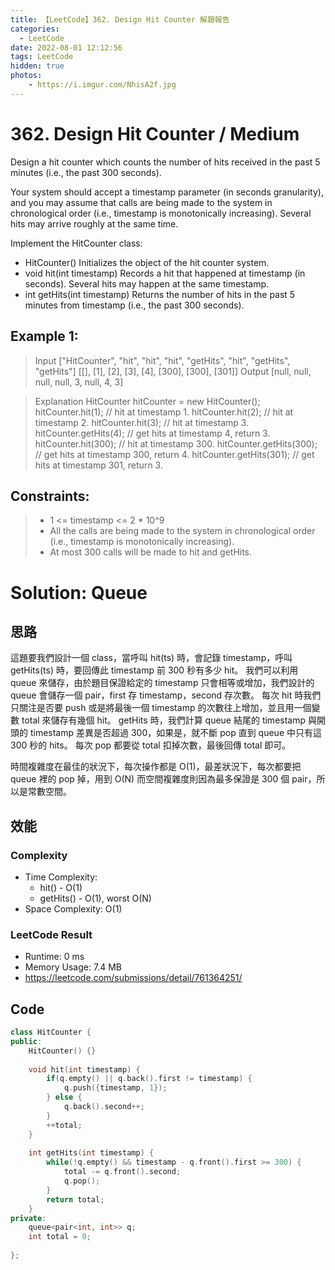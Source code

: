 ```yaml
---
title: 【LeetCode】362. Design Hit Counter 解題報告
categories:
  - LeetCode
date: 2022-08-01 12:12:56
tags: LeetCode
hidden: true
photos:
    - https://i.imgur.com/NhisA2f.jpg
---
```

 
# 362. Design Hit Counter / Medium
Design a hit counter which counts the number of hits received in the past 5 minutes (i.e., the past 300 seconds).

Your system should accept a timestamp parameter (in seconds granularity), and you may assume that calls are being made to the system in chronological order (i.e., timestamp is monotonically increasing). Several hits may arrive roughly at the same time.

Implement the HitCounter class:

- HitCounter() Initializes the object of the hit counter system.
- void hit(int timestamp) Records a hit that happened at timestamp (in seconds). Several hits may happen at the same timestamp.
- int getHits(int timestamp) Returns the number of hits in the past 5 minutes from timestamp (i.e., the past 300 seconds).

<!-- more --> 
 

## Example 1:
> Input
> ["HitCounter", "hit", "hit", "hit", "getHits", "hit", "getHits", "getHits"]
> [[], [1], [2], [3], [4], [300], [300], [301]]
> Output
> [null, null, null, null, 3, null, 4, 3]

> Explanation
> HitCounter hitCounter = new HitCounter();
> hitCounter.hit(1);       // hit at timestamp 1.
> hitCounter.hit(2);       // hit at timestamp 2.
> hitCounter.hit(3);       // hit at timestamp 3.
> hitCounter.getHits(4);   // get hits at timestamp 4, return 3.
> hitCounter.hit(300);     // hit at timestamp 300.
> hitCounter.getHits(300); // get hits at timestamp 300, return 4.
> hitCounter.getHits(301); // get hits at timestamp 301, return 3.

## Constraints: 
> - 1 <= timestamp <= 2 * 10^9
> - All the calls are being made to the system in chronological order (i.e., timestamp is monotonically increasing).
> - At most 300 calls will be made to hit and getHits.

# Solution: Queue
## 思路 

這題要我們設計一個 class，當呼叫 hit(ts) 時，會記錄 timestamp，呼叫 getHits(ts) 時，要回傳此 timestamp 前 300 秒有多少 hit。
我們可以利用 queue 來儲存，由於題目保證給定的 timestamp 只會相等或增加，我們設計的 queue 會儲存一個 pair，first 存 timestamp，second 存次數。
每次 hit 時我們只關注是否要 push 或是將最後一個 timestamp 的次數往上增加，並且用一個變數 total 來儲存有幾個 hit。
getHits 時，我們計算 queue 結尾的 timestamp 與開頭的 timestamp 差異是否超過 300，如果是，就不斷 pop 直到 queue 中只有這 300 秒的 hits。
每次 pop 都要從 total 扣掉次數，最後回傳 total 即可。

時間複雜度在最佳的狀況下，每次操作都是 O(1)，最差狀況下，每次都要把 queue 裡的 pop 掉，用到 O(N)
而空間複雜度則因為最多保證是 300 個 pair，所以是常數空間。


## 效能

### Complexity 
- Time Complexity: 
  - hit() - O(1)
  - getHits() - O(1), worst O(N)
- Space Complexity: O(1)

### LeetCode Result

- Runtime: 0 ms
- Memory Usage: 7.4 MB 
- https://leetcode.com/submissions/detail/761364251/

## Code
```cpp
class HitCounter {
public:
    HitCounter() {}
    
    void hit(int timestamp) {
        if(q.empty() || q.back().first != timestamp) {
            q.push({timestamp, 1});
        } else {
            q.back().second++;
        }
        ++total;
    }
    
    int getHits(int timestamp) {
        while(!q.empty() && timestamp - q.front().first >= 300) {
            total -= q.front().second;
            q.pop();
        }
        return total;
    }
private:
    queue<pair<int, int>> q;
    int total = 0;
    
};
```